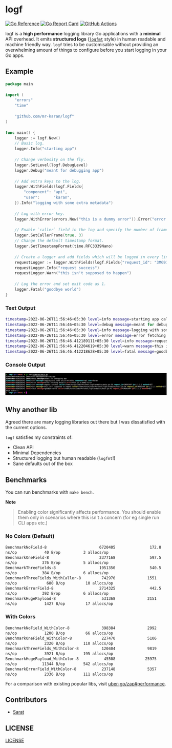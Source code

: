 # logf

[![Go Reference](https://pkg.go.dev/badge/github.com/mr-karan/logf.svg)](https://pkg.go.dev/github.com/mr-karan/logf)
[![Go Report Card](https://goreportcard.com/badge/mr-karan/logf)](https://goreportcard.com/report/mr-karan/logf)
[![GitHub Actions](https://github.com/mr-karan/logf/actions/workflows/build.yml/badge.svg)](https://github.com/mr-karan/logf/actions/workflows/build.yml)


logf is a **high performance** logging library Go applications with a **minimal** API overhead. It emits **structured logs** ([`logfmt`](https://brandur.org/logfmt) style) in human readable and machine friendly way. `logf` tries to be customisable without providing an overwhelming amount of things to configure before you start logging in your Go apps.

## Example

```go
package main

import (
	"errors"
	"time"

	"github.com/mr-karan/logf"
)

func main() {
	logger := logf.New()
	// Basic log.
	logger.Info("starting app")

	// Change verbosity on the fly.
	logger.SetLevel(logf.DebugLevel)
	logger.Debug("meant for debugging app")

	// Add extra keys to the log.
	logger.WithFields(logf.Fields{
		"component": "api",
		"user":      "karan",
	}).Info("logging with some extra metadata")

	// Log with error key.
	logger.WithError(errors.New("this is a dummy error")).Error("error fetching details")

	// Enable `caller` field in the log and specify the number of frames to skip to get the caller. 
	logger.SetCallerFrame(true, 3)
	// Change the default timestamp format.
	logger.SetTimestampFormat(time.RFC3339Nano)

	// Create a logger and add fields which will be logged in every line.
	requestLogger := logger.WithFields(logf.Fields{"request_id": "3MG91VKP", "ip": "1.1.1.1", "method": "GET"})
	requestLogger.Info("request success")
	requestLogger.Warn("this isn't supposed to happen")

	// Log the error and set exit code as 1.
	logger.Fatal("goodbye world")
}
```

### Text Output

```bash
timestamp=2022-06-26T11:56:46+05:30 level=info message=starting app caller=/home/karan/Code/Personal/logf/examples/main.go:13
timestamp=2022-06-26T11:56:46+05:30 level=debug message=meant for debugging app caller=/home/karan/Code/Personal/logf/examples/main.go:17 level=debug message=meant for debugging app timestamp=2022-06-26T11:56:46+05:30 caller=/home/karan/Code/Personal/logf/examples/main.go:17
timestamp=2022-06-26T11:56:46+05:30 level=info message=logging with some extra metadata component=api user=karan caller=/home/karan/Code/Personal/logf/examples/main.go:23
timestamp=2022-06-26T11:56:46+05:30 level=error message=error fetching details error=this is a dummy error caller=/home/karan/Code/Personal/logf/examples/main.go:26
timestamp=2022-06-26T11:56:46.412189111+05:30 level=info message=request success ip=1.1.1.1 method=GET request_id=3MG91VKP
timestamp=2022-06-26T11:56:46.412204619+05:30 level=warn message=this isn't supposed to happen ip=1.1.1.1 level=warn message=this isn't supposed to happen method=GET request_id=3MG91VKP timestamp=2022-06-26T11:56:46.412204619+05:30
timestamp=2022-06-26T11:56:46.412218628+05:30 level=fatal message=goodbye world ip=1.1.1.1 level=fatal message=goodbye world method=GET request_id=3MG91VKP timestamp=2022-06-26T11:56:46.412218628+05:30
```

### Console Output

![](examples/screenshot.png)

## Why another lib

Agreed there are many logging libraries out there but I was dissatisfied with the current options.

`logf` satisfies my constraints of:

- Clean API
- Minimal Dependencies
- Structured logging but human readable (`logfmt`!)
- Sane defaults out of the box

## Benchmarks

You can run benchmarks with `make bench`.

**Note**
> Enabling color significantly affects performance. You should enable them only in scenarios where this isn't a concern (for eg single run CLI apps etc.)

### No Colors (Default)

```
BenchmarkNoField-8                       6720405               172.8 ns/op            40 B/op          3 allocs/op
BenchmarkOneField-8                      2377168               597.5 ns/op           376 B/op          5 allocs/op
BenchmarkThreeFields-8                   1951350               540.5 ns/op           384 B/op          6 allocs/op
BenchmarkThreeFields_WithCaller-8         742970              1551 ns/op             680 B/op         10 allocs/op
BenchmarkErrorField-8                    2714325               442.5 ns/op           392 B/op          6 allocs/op
BenchmarkHugePayload-8                    531368              2151 ns/op            1427 B/op         17 allocs/op
```

### With Colors

```
BenchmarkNoField_WithColor-8              398384              2992 ns/op            1200 B/op         66 allocs/op
BenchmarkOneField_WithColor-8             227470              5106 ns/op            2320 B/op        110 allocs/op
BenchmarkThreeFields_WithColor-8          120404              9819 ns/op            3921 B/op        195 allocs/op
BenchmarkHugePayload_WithColor-8           45508             25975 ns/op           11344 B/op        542 allocs/op
BenchmarkErrorField_WithColor-8           237148              5357 ns/op            2336 B/op        111 allocs/op
```

For a comparison with existing popular libs, visit [uber-go/zap#performance](https://github.com/uber-go/zap#performance).

## Contributors

- [Sarat](https://github.com/iamd3vil/)

## LICENSE

[LICENSE](./LICENSE)
